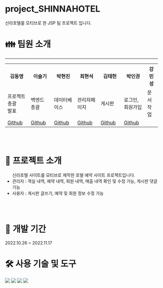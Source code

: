 # project_SHINNAHOTEL
신라호텔를 모티브로 한 JSP 팀 프로젝트 입니다.

 <h1> 👪  팀원 소개</h1>
 <hr>
<table>
  <tr>
    <th width="300px">김동명</th>
    <th width="300px">이슬기</th>
    <th width="300px">박현진</th>
    <th width="300px">최현석</th>
    <th width="300px">김태헌</th>
    <th width="300px">박인권</th>
    <th width="300px">강민성</th>
  </tr>
  <tr>
    <td>프로젝트 총괄 <br> 발표</td>
    <td>백엔드 총괄</td>
    <td>데이터베이스</td>
    <td>관리자페이지</td>
    <td>게시판</td>
    <td>로그인, 회원가입</td>
    <td>문서작업</td>
  </tr>
    <tr>
    <td><a href="https://github.com/kdmyeong94">Github</a></td>
    <td><a href="https://github.com/seulki412">Github</a></td>
    <td><a href="https://github.com/hyunjinjane">Github</a></td>
    <td><a href="https://github.com/hyeonseok7724">Github</a></td>
    <td><a href="https://github.com/cafe9999">Github</a></td>
    <td><a href="https://github.com/inkwons">Github</a></td>
    <td></td>
</table>
<br><br>
<h1> 📕 프로젝트 소개 </h1>
<ul> 신라호텔 사이트를 모티브로 제작한 호텔 예약 사이트 프로젝트입니다.
  <li>관리자 : 객실 내역, 예약 내역, 회원 내역, 매출 내역 확인 및 수정 가능, 게시판 댓글기능 </li>
  <li>사용자 : 게시판 글쓰기, 예약 및 회원 정보 수정 가능</li>
</ul>
<br><br>

<h1> 📆 개발 기간 </h1>
2022.10.26 ~ 2022.11.17

<h1> 🛠 사용 기술 및 도구</h1>
<p>
<img src="https://img.shields.io/badge/이름-색?style=flat&logo=로고&logoColor=배경색"/>
<img src="https://img.shields.io/badge/CSS3-1572B6?style=flat&logo=CSS3&logoColor=white"/>
<img src="https://img.shields.io/badge/JavaScript-F7DF1E?style=flat&logo=JavaScript&logoColor=white"/>
<img src="https://img.shields.io/badge/HTML5-E34F26?style=flat&logo=HTML5&logoColor=white"/>
</p>
